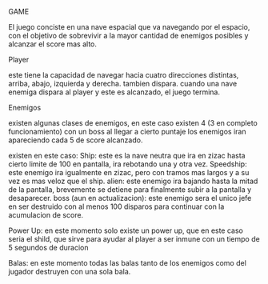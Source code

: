 GAME

El juego conciste en una nave espacial que va navegando por el espacio, con el objetivo de sobrevivir a la mayor
cantidad de enemigos posibles y alcanzar el score mas alto. 

Player

este tiene la capacidad de navegar hacia cuatro direcciones distintas, arriba, abajo, izquierda y derecha. tambien dispara. cuando una nave enemiga 
dispara al player y este es alcanzado, el juego termina.

Enemigos

existen algunas clases de enemigos, en este caso existen 4 (3 en completo funcionamiento) con un boss al llegar a cierto puntaje
los enemigos iran apareciendo cada 5 de score alcanzado. 

existen en este caso: 
  Ship: este es la nave neutra que ira en zizac hasta cierto limite de 100 en pantalla, ira rebotando una y otra vez.
  Speedship: este enemigo ira igualmente en zizac, pero con tramos mas largos y a su vez es mas veloz que el ship.
  alien: este enemigo ira bajando hasta la mitad de la pantalla, brevemente se detiene para finalmente subir a la pantalla y desaparecer.
  boss (aun en actualizacion): este enemigo sera el unico jefe en ser destruido con al menos 100 disparos para continuar con la acumulacion 
  de score.

Power Up:
  en este momento solo existe un power up, que en este caso seria el shild, que sirve para ayudar al player a ser inmune con un tiempo de 5 segundos 
  de duracion

Balas: 
 en este momento todas las balas tanto de los enemigos como del jugador destruyen con una sola bala.
